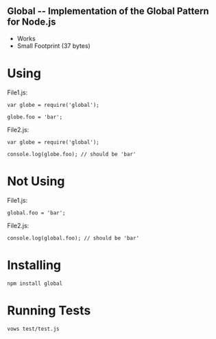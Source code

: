 ## Global -- Implementation of the Global Pattern for Node.js

* Works
* Small Footprint (37 bytes)

# Using

File1.js:

    var globe = require('global');
    
    globe.foo = 'bar';

File2.js:

    var globe = require('global');
    
    console.log(globe.foo); // should be 'bar'

# Not Using

File1.js:

    global.foo = 'bar';

File2.js:

    console.log(global.foo); // should be 'bar'

# Installing

    npm install global

# Running Tests

    vows test/test.js
